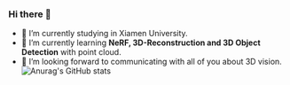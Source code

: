 ### Hi there 👋
- 🔭 I’m currently studying in Xiamen University.
- 🌱 I’m currently learning **NeRF, 3D-Reconstruction and 3D Object Detection** with point cloud.
- 👯 I’m looking forward to communicating with all of you about 3D vision.
![Anurag's GitHub stats](https://github-readme-stats.vercel.app/api?username=Harry710887048&show_icons=true&theme=dracula)

<!--
**Harry710887048/Harry710887048** is a ✨ _special_ ✨ repository because its `README.md` (this file) appears on your GitHub profile.

Here are some ideas to get you started:

- 🔭 I’m currently studying on Xiamen University.
- 🌱 I’m currently learning NeRF, 3D-Reconstruction and 3D Object Detection with point cloud.
- 👯 I’m looking to collaborate on 3D vision.
- 🤔 I’m looking for learn with you!
-->

